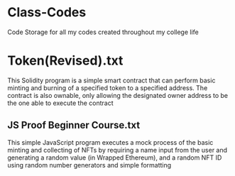 # Class-Codes
Code Storage for all my codes created throughout my college life

# Token(Revised).txt
This Solidity program is a simple smart contract that can perform basic minting and burning of a specified token to a specified address. The contract is also ownable, only allowing the designated owner address to be the one able to execute the contract

## JS Proof Beginner Course.txt

This simple JavaScript program executes a mock process of the basic minting and collecting of NFTs by requiring a name input from the user and generating a random value (in Wrapped Ethereum), and a random NFT ID using random number generators and simple formatting
